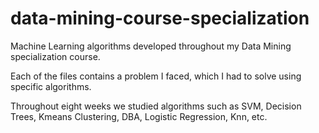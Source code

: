 # data-mining-course-specialization
Machine Learning algorithms developed throughout my Data Mining specialization course.

Each of the files contains a problem I faced, which I had to solve using specific algorithms.

Throughout eight weeks we studied algorithms such as SVM, Decision Trees, Kmeans Clustering, DBA, Logistic Regression, Knn, etc.
